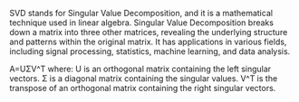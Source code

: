 
SVD stands for Singular Value Decomposition, and it is a mathematical technique used in linear algebra.
Singular Value Decomposition breaks down a matrix into three other matrices, revealing the underlying structure and patterns within the original matrix.
It has applications in various fields, including signal processing, statistics, machine learning, and data analysis.

A=UΣV^T
where:
U is an orthogonal matrix containing the left singular vectors.
Σ is a diagonal matrix containing the singular values.
V^T is the transpose of an orthogonal matrix containing the right singular vectors.
